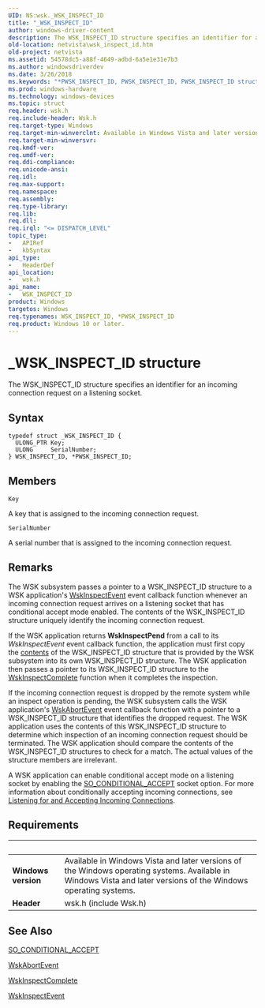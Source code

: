 ```yaml
---
UID: NS:wsk._WSK_INSPECT_ID
title: "_WSK_INSPECT_ID"
author: windows-driver-content
description: The WSK_INSPECT_ID structure specifies an identifier for an incoming connection request on a listening socket.
old-location: netvista\wsk_inspect_id.htm
old-project: netvista
ms.assetid: 54578dc5-a88f-4649-adbd-6a5e1e31e7b3
ms.author: windowsdriverdev
ms.date: 3/26/2018
ms.keywords: "*PWSK_INSPECT_ID, PWSK_INSPECT_ID, PWSK_INSPECT_ID structure pointer [Network Drivers Starting with Windows Vista], WSK_INSPECT_ID, WSK_INSPECT_ID structure [Network Drivers Starting with Windows Vista], _WSK_INSPECT_ID, netvista.wsk_inspect_id, wsk/PWSK_INSPECT_ID, wsk/WSK_INSPECT_ID, wskref_7e500c2a-23ce-4193-b8a5-fbf416a9659d.xml"
ms.prod: windows-hardware
ms.technology: windows-devices
ms.topic: struct
req.header: wsk.h
req.include-header: Wsk.h
req.target-type: Windows
req.target-min-winverclnt: Available in Windows Vista and later versions of the Windows operating   systems.
req.target-min-winversvr: 
req.kmdf-ver: 
req.umdf-ver: 
req.ddi-compliance: 
req.unicode-ansi: 
req.idl: 
req.max-support: 
req.namespace: 
req.assembly: 
req.type-library: 
req.lib: 
req.dll: 
req.irql: "<= DISPATCH_LEVEL"
topic_type:
-	APIRef
-	kbSyntax
api_type:
-	HeaderDef
api_location:
-	wsk.h
api_name:
-	WSK_INSPECT_ID
product: Windows
targetos: Windows
req.typenames: WSK_INSPECT_ID, *PWSK_INSPECT_ID
req.product: Windows 10 or later.
---
```


# _WSK_INSPECT_ID structure
The WSK_INSPECT_ID structure specifies an identifier for an incoming connection request on a
  listening socket.

## Syntax
```
typedef struct _WSK_INSPECT_ID {
  ULONG_PTR Key;
  ULONG     SerialNumber;
} WSK_INSPECT_ID, *PWSK_INSPECT_ID;
```

## Members


`Key`

A key that is assigned to the incoming connection request.

`SerialNumber`

A serial number that is assigned to the incoming connection request.

## Remarks
The WSK subsystem passes a pointer to a WSK_INSPECT_ID structure to a WSK application's 
    <a href="https://msdn.microsoft.com/40f184ac-4ef3-485a-a529-71c1f2716427">WskInspectEvent</a> event callback function
    whenever an incoming connection request arrives on a listening socket that has conditional accept mode
    enabled. The contents of the WSK_INSPECT_ID structure uniquely identify the incoming connection
    request.

If the WSK application returns 
    <b>WskInspectPend</b> from a call to its 
    <i>WskInspectEvent</i> event callback function, the application must first copy the 
    <u>contents</u> of the WSK_INSPECT_ID structure that is provided by the WSK subsystem into its own
    WSK_INSPECT_ID structure. The WSK application then passes a pointer to its WSK_INSPECT_ID structure to
    the 
    <a href="https://msdn.microsoft.com/library/windows/hardware/ff571136">WskInspectComplete</a> function when it
    completes the inspection.

If the incoming connection request is dropped by the remote system while an inspect operation is
    pending, the WSK subsystem calls the WSK application's 
    <a href="https://msdn.microsoft.com/50e0ef5d-0577-4b5c-b541-fc78079a953c">WskAbortEvent</a> event callback function with a
    pointer to a WSK_INSPECT_ID structure that identifies the dropped request. The WSK application uses the
    contents of this WSK_INSPECT_ID structure to determine which inspection of an incoming connection request
    should be terminated. The WSK application should compare the contents of the WSK_INSPECT_ID structures to
    check for a match. The actual values of the structure members are irrelevant.

A WSK application can enable conditional accept mode on a listening socket by enabling the 
    <a href="https://msdn.microsoft.com/library/windows/hardware/ff570829">SO_CONDITIONAL_ACCEPT</a> socket option.
    For more information about conditionally accepting incoming connections, see 
    <a href="https://docs.microsoft.com/en-us/windows-hardware/drivers/network/listening-for-and-accepting-incoming-connections">Listening for and
    Accepting Incoming Connections</a>.

## Requirements
| &nbsp; | &nbsp; |
| ---- |:---- |
| **Windows version** | Available in Windows Vista and later versions of the Windows operating   systems. Available in Windows Vista and later versions of the Windows operating   systems. |
| **Header** | wsk.h (include Wsk.h) |

## See Also

<a href="https://msdn.microsoft.com/library/windows/hardware/ff570829">SO_CONDITIONAL_ACCEPT</a>



<a href="https://msdn.microsoft.com/50e0ef5d-0577-4b5c-b541-fc78079a953c">WskAbortEvent</a>



<a href="https://msdn.microsoft.com/library/windows/hardware/ff571136">WskInspectComplete</a>



<a href="https://msdn.microsoft.com/40f184ac-4ef3-485a-a529-71c1f2716427">WskInspectEvent</a>
